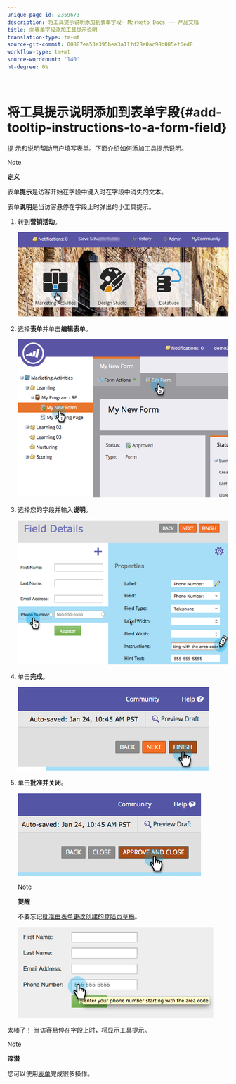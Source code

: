 ```yaml
---
unique-page-id: 2359673
description: 将工具提示说明添加到表单字段- Marketo Docs —— 产品文档
title: 向表单字段添加工具提示说明
translation-type: tm+mt
source-git-commit: 00887ea53e395bea3a11fd28e0ac98b085ef6ed8
workflow-type: tm+mt
source-wordcount: '140'
ht-degree: 0%

---
```



# 将工具提示说明添加到表单字段{#add-tooltip-instructions-to-a-form-field}

[提](add-hint-text-to-a-form-field.md) 示和说明帮助用户填写表单。下面介绍如何添加工具提示说明。

>[!NOTE]
>
>**定义**
>
>表单&#x200B;**提示**&#x200B;是访客开始在字段中键入时在字段中消失的文本。
>
>表单&#x200B;**说明**&#x200B;是当访客悬停在字段上时弹出的小工具提示。

1. 转到&#x200B;**营销活动**。

   ![](assets/login-marketing-activities-6.png)

1. 选择&#x200B;**表单**&#x200B;并单击&#x200B;**编辑表单**。

   ![](assets/image2014-9-15-14-3a15-3a42.png)

1. 选择您的字段并输入&#x200B;**说明**。

   ![](assets/image2014-9-15-14-3a15-3a49.png)

1. 单击&#x200B;**完成**。

   ![](assets/image2014-9-15-14-3a15-3a57.png)

1. 单击&#x200B;**批准并关闭**。

   ![](assets/image2014-9-15-14-3a16-3a3.png)

   >[!NOTE]
   >
   >**提醒**
   >
   >
   >不要忘记[批准由表单更改创建的登陆页草稿](../../../../product-docs/demand-generation/landing-pages/understanding-landing-pages/approve-unapprove-or-delete-a-landing-page.md)。

   ![](assets/image2014-9-15-14-3a16-3a56.png)

太棒了！ 当访客悬停在字段上时，将显示工具提示。

>[!NOTE]
>
>**深潜**
>
>您可以使用[表单](http://docs.marketo.com/display/docs/forms)完成很多操作。

